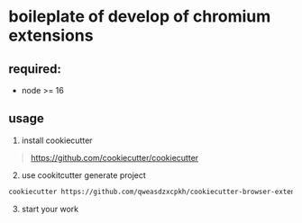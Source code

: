 # boileplate of develop of chromium extensions

## required:

- node >= 16

## usage

1. install cookiecutter

> https://github.com/cookiecutter/cookiecutter

2. use cookitcutter generate project

```bash
cookiecutter https://github.com/qweasdzxcpkh/cookiecutter-browser-extension
```

3. start your work
